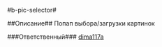 #b-pic-selector#

##Описание##
Попап выбора/загрузки картинок

###Ответственный### 
[dima117a](https://staff.yandex-team.ru/dima117a)

